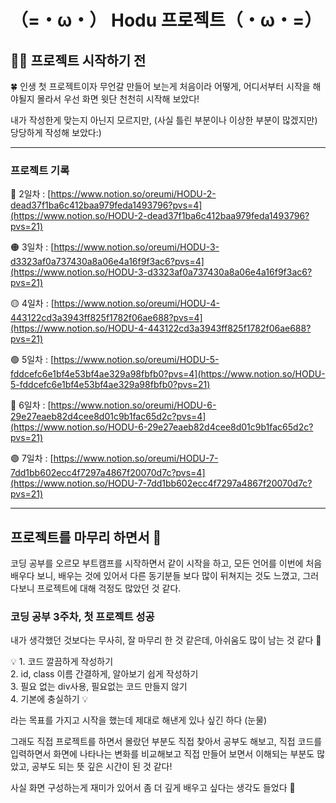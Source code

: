 # 

### 

# （=・ω・） Hodu 프로젝트（・ω・=）

## 👊🏻 프로젝트 시작하기 전

🍀 인생 첫 프로젝트이자 무언갈 만들어 보는게 처음이라 어떻게, 어디서부터 시작을 해야될지 몰라서 우선 화면 윗단 천천히 시작해 보았다!

내가 작성한게 맞는지 아닌지 모르지만, (사실 틀린 부분이나 이상한 부분이 많겠지만) 당당하게 작성해 보았다:)

---

### 프로젝트 기록

🔴 2일차 : [https://www.notion.so/oreumi/HODU-2-dead37f1ba6c412baa979feda1493796?pvs=4](https://www.notion.so/HODU-2-dead37f1ba6c412baa979feda1493796?pvs=21)

🟠 3일차 : [https://www.notion.so/oreumi/HODU-3-d3323af0a737430a8a06e4a16f9f3ac6?pvs=4](https://www.notion.so/HODU-3-d3323af0a737430a8a06e4a16f9f3ac6?pvs=21)

🟡 4일차 : [https://www.notion.so/oreumi/HODU-4-443122cd3a3943ff825f1782f06ae688?pvs=4](https://www.notion.so/HODU-4-443122cd3a3943ff825f1782f06ae688?pvs=21)

🟢 5일차 : [https://www.notion.so/oreumi/HODU-5-fddcefc6e1bf4e53bf4ae329a98fbfb0?pvs=4](https://www.notion.so/HODU-5-fddcefc6e1bf4e53bf4ae329a98fbfb0?pvs=21)

🔵 6일차 : [https://www.notion.so/oreumi/HODU-6-29e27eaeb82d4cee8d01c9b1fac65d2c?pvs=4](https://www.notion.so/HODU-6-29e27eaeb82d4cee8d01c9b1fac65d2c?pvs=21)

🟣 7일차 : [https://www.notion.so/oreumi/HODU-7-7dd1bb602ecc4f7297a4867f20070d7c?pvs=4](https://www.notion.so/HODU-7-7dd1bb602ecc4f7297a4867f20070d7c?pvs=21)

---

## 프로젝트를 마무리 하면서 🥳

코딩 공부를 오르모 부트캠프를 시작하면서 같이 시작을 하고, 모든 언어를 이번에 처음 배우다 보니,  배우는 것에 있어서 다른 동기분들 보다 많이 뒤쳐지는 것도 느꼈고, 그러다보니 프로젝트에 대해 걱정도 많았던 것 같다. 

### 코딩 공부 3주차, 첫 프로젝트 성공

내가 생각했던 것보다는 무사히, 잘 마무리 한 것 같은데, 아쉬움도 많이 남는 것 같다 🙂

<aside>
💡 
  1. 코드 깔끔하게 작성하기 <br>
2. id, class 이름 간결하게, 알아보기 쉽게 작성하기<br>
3. 필요 없는 div사용, 필요없는 코드 만들지 않기<br>
4. 기본에 충실하기 💡

</aside>

라는 목표를 가지고 시작을 했는데 제대로 해낸게 있나 싶긴 하다 (눈물)

그래도 직접 프로젝트를 하면서 몰랐던 부분도 직접 찾아서 공부도 해보고, 직접 코드를 입력하면서 화면에 나타나는 변화를 비교해보고 직접 만들어 보면서 이해되는 부분도 많았고, 공부도 되는 뜻 깊은 시간이 된 것 같다!

사실 화면 구성하는게 재미가 있어서 좀 더 깊게 배우고 싶다는 생각도 들었다 🙂

